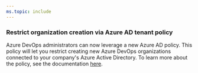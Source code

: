 ```yaml
---
ms.topic: include
---
```


### Restrict organization creation via Azure AD tenant policy

Azure DevOps administrators can now leverage a new Azure AD policy. This policy will let you restrict creating new Azure DevOps organizations connected to your company's Azure Active Directory. To learn more about the policy, see the documentation [here](/azure/devops/organizations/accounts/azure-ad-tenant-policy-restrict-org-creation?view=azure-devops).